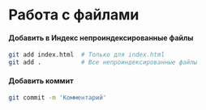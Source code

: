 # Работа с файлами

#### Добавить в Индекс непроиндексированные файлы
```bash
git add index.html  # Только для index.html
git add .           # Все непроиндексированные файлы
```

#### Добавить коммит
```bash
git commit -m 'Комментарий'
```
